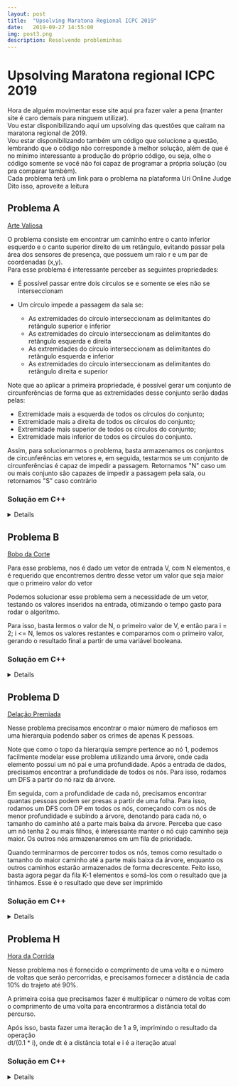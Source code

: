 ```yaml
---
layout: post
title:  "Upsolving Maratona Regional ICPC 2019"
date:   2019-09-27 14:55:00
img: post3.png
description: Resolvendo probleminhas
---
```


# Upsolving Maratona regional ICPC 2019

Hora de alguém movimentar esse site aqui pra fazer valer a pena (manter site é caro demais para ninguem utilizar).  
Vou estar disponibilizando aqui um upsolving das questões que caíram na maratona regional de 2019.  
Vou estar disponibilizando também um código que solucione a questão, lembrando que o código não corresponde à melhor solução,
 além de que é no mínimo interessante a produção do próprio código, ou seja, olhe o código somente se você não foi capaz de
programar a própria solução (ou pra comparar também).  
Cada problema terá um link para o problema na plataforma Uri Online Judge
Dito isso, aproveite a leitura

## Problema A
[Arte Valiosa](https://www.urionlinejudge.com.br/judge/pt/problems/view/2962)  

O problema consiste em encontrar um caminho entre o canto inferior esquerdo e o canto superior direito de um retângulo, evitando
passar pela área dos sensores de presença, que possuem um raio r e um par de coordenadas (x,y).  
Para esse problema é interessante perceber as seguintes propriedades:  
* É possível passar entre dois círculos se e somente se eles não se interseccionam
* Um círculo impede a passagem da sala se:

  * As extremidades do círculo interseccionam as delimitantes do retângulo superior e inferior
  * As extremidades do círculo interseccionam as delimitantes do retângulo esquerda e direita
  * As extremidades do círculo interseccionam as delimitantes do retângulo esquerda e inferior
  * As extremidades do círculo interseccionam as delimitantes do retângulo direita e superior

Note que ao aplicar a primeira propriedade, é possível gerar um conjunto de circunferências de forma que as extremidades desse
conjunto serão dadas pelas:

* Extremidade mais a esquerda de todos os círculos do conjunto;
* Extremidade mais a direita de todos os círculos do conjunto;
* Extremidade mais superior de todos os círculos do conjunto;
* Extremidade mais inferior de todos os círculos do conjunto.

Assim, para solucionarmos o problema, basta armazenamos os conjuntos de circunferências em vetores e, em seguida, testarmos se
um conjunto de circunferências é capaz de impedir a passagem. Retornamos "N" caso um ou mais conjunto são capazes de impedir
a passagem pela sala, ou retornamos "S" caso contrário

### Solução em C++
<details>


```cpp
#include <bits/stdc++.h>
using namespace std;

struct point{
    int x, y;
    point () { x = y = 0; }
    point(int _x, int _y) : x(_x), y(_y) {}
};

double dist (point p1, point p2){
    return hypot(p1.x-p2.x, p1.y-p2.y);
}

struct circle{
    point c;
    int r;
    int idx;
    circle () { c = point(); r = 0; idx = 0; }
    circle(point _c, int _r, int _idx) : c(_c), r(_r), idx(_idx) {}
};

bool inter(circle c1, circle c2){
    return dist(c1.c, c2.c) <= c1.r+c2.r;
}

#define pb push_back

int main(int argc, char const *argv[]) {
    int n,m,k;
    int x,y,r;
    cin >> n >> m >> k;
    vector <circle> c;
    vector<vector <circle> > circles;
    for (int i = 0; i < k; i++){
        cin >> x >> y >> r;
        c.pb(circle(point(x,y),r,-1));
    }
    for (int i = 0; i < k; i++){
        for (int j = 0; j < k; j++){
            if (i == j) continue;
            if (inter(c[i],c[j])){
                if (c[i].idx != -1 || c[j].idx != -1){
                    if (c[i].idx == c[j].idx) continue;
                    else if (c[i].idx == -1 || c[j].idx == -1){
                        int idx;
                        if (c[i].idx == -1) {
                            idx = c[j].idx;
                            circles[idx].pb(c[i]);
                            c[i].idx = idx;
                        } else {
                            idx = c[i].idx;
                            circles[idx].pb(c[j]);
                            c[j].idx = idx;
                        }
                    } else {
                        int idx1 = c[i].idx, idx2 = c[j].idx;
                        for (int i = 0; i < circles[idx2].size(); i++){
                            circles[idx1].pb(circles[idx2][i]);
                            circles[idx2][i].idx = idx1;
                        }
                        circles[idx2] = vector<circle> ();
                    }
                } else {
                    int idx = circles.size();
                    c[i].idx = idx;
                    c[j].idx = idx;
                    circles.pb(vector<circle> ({c[i],c[j]}));
                }
            }
        }
        if (c[i].idx == -1){
            circles.pb(vector<circle> ({c[i]}));
        }
    }
    for (int i = 0; i < circles.size(); i++) {
        int minX = n+1, maxX = 0, minY = m+1, maxY = 0;
        for (int j = 0; j < circles[i].size(); j++){
            circle caux = circles[i][j];
            minX = min(minX, caux.c.x-caux.r);
            maxX = max(maxX, caux.c.x+caux.r);
            minY = min(minY, caux.c.y-caux.r);
            maxY = max(maxY, caux.c.y+caux.r);
        }
        if ((minX <= 0 && (maxX >= n || minY <= 0)) || (maxY >= m && (minY <= 0 || maxX >= n))){
            cout << "N" << endl;
            return 0;
        }
    }
    cout << "S" << endl;
    return 0;
}
```
</details>

## Problema B
[Bobo da Corte](https://www.urionlinejudge.com.br/judge/pt/problems/view/2963)


Para esse problema, nos é dado um vetor de entrada V, com N elementos, e é requerido que encontremos dentro desse vetor um valor que seja maior que o primeiro valor do vetor  

Podemos solucionar esse problema sem a necessidade de um vetor, testando os valores inseridos na entrada, otimizando o tempo gasto para rodar o algoritmo.  

Para isso, basta lermos o valor de N, o primeiro valor de V, e então para i = 2; i <= N, lemos os valores restantes e comparamos com o primeiro valor, gerando o resultado final a partir de uma variável booleana.

### Solução em C++
<details>

```cpp
#include <bits/stdc++.h>
using namespace std;

int main(int argc, char const *argv[]) {
    int n, x, foo;
    cin >> n;
    cin >> foo;
    bool v = true;
    for (int i = 1; i < n; i++){
        cin >> x;
        if (x > foo){
            v = false;
        }
    }
    if (v) cout << "S" << endl;
    else cout << "N" << endl;
    return 0;
}
```

</details>

## Problema D
[Delação Premiada](https://www.urionlinejudge.com.br/judge/pt/problems/view/2965)

Nesse problema precisamos encontrar o maior número de mafiosos em uma hierarquia podendo saber os crimes de apenas K pessoas.

Note que como o topo da hierarquia sempre pertence ao nó 1, podemos facilmente modelar esse problema utilizando uma árvore, onde cada elemento possui um nó pai e uma profundidade.
Após a entrada de dados, precisamos encontrar a profundidade de todos os nós. Para isso, rodamos um DFS a partir do nó raiz da árvore.

Em seguida, com a profundidade de cada nó, precisamos encontrar quantas pessoas podem ser presas a partir de uma folha. Para isso, rodamos um DFS com DP em todos os nós, começando com os nós de menor profundidade e subindo a árvore, denotando para cada nó, o tamanho do caminho até a parte mais baixa da árvore. Perceba que caso um nó tenha 2 ou mais filhos, é interessante manter o nó cujo caminho seja maior. Os outros nós armazenaremos em um fila de prioridade.

Quando terminarmos de percorrer todos os nós, temos como resultado o tamanho do maior caminho até a parte mais baixa da árvore, enquanto os outros caminhos estarão armazenados de forma decrescente. Feito isso, basta agora pegar da fila K-1 elementos e somá-los com o resultado que ja tinhamos. Esse é o resultado que deve ser imprimido

### Solução em C++
<details>

```cpp
#include <bits/stdc++.h>
using namespace std;

vector<vector<int> > adjList;
vector<pair<int, int> > r;
vector<int> parent;
vector<int> vis;
priority_queue<int> pq;

void busca_rank(int o){
    for (int i = 0; i < adjList[o].size(); i++){
        int idx = adjList[o][i];
        r[idx].first = r[o].first-1;
        busca_rank(idx);
    }
}

int dfs(int o){
    if (vis[o] != -1) return vis[o];
    int m = 0;
    for (int i = 0; i < adjList[o].size(); i++){
        int tam = dfs(adjList[o][i]);
        if (tam > m){
            if (m != 0) pq.push(m);
            m = tam;
        } else pq.push(tam);
    }
    vis[o] = m+1;
    return vis[o];
}

int main(int argc, char const *argv[]) {
    int n, k, x;
    cin >> n >> k;
    adjList.resize(n);
    vis.push_back(-1);
    r.push_back(make_pair(n,0));
    parent.push_back(-1);
    for (int i = 1; i < n; i++){
        vis.push_back(-1);
        r.push_back(make_pair(n,i));
        cin >> x;
        x--;
        parent.push_back(x);
        adjList[x].push_back(i);
    }
    busca_rank(0);
    sort(r.begin(), r.end());
    int res;
    for (int i = 0; i < n; i++){
        res = dfs(r[i].second);
    }
    for (int i = 0; i < k-1; i++){
        res += pq.top();
        pq.pop();
    }
    cout << res << endl;
    return 0;
}
```

</details>

## Problema H
[Hora da Corrida](https://www.urionlinejudge.com.br/judge/pt/problems/view/2968)

Nesse problema nos é fornecido o comprimento de uma volta e o número de voltas que serão percorridas, e precisamos fornecer a distância de cada 10% do trajeto até 90%.

A primeira coisa que precisamos fazer é multiplicar o número de voltas com o comprimento de uma volta para encontrarmos a distância total do percurso.

Após isso, basta fazer uma iteração de 1 a 9, imprimindo o resultado da operação  
dt/(0.1 * i), onde dt é a distância total e i é a iteração atual

### Solução em C++
<details>

```cpp
#include <bits/stdc++.h>
using namespace std;

int main(){
    int a,b,c;
    cin >> a >> b;
    c = a*b;
    printf("%d",(int)(ceil(c*0.1)));
    for (int i = 2; i < 10; i++){
        printf(" %d", (int)(ceil(c*(i/10.0))));
    }
    cout << endl;
    return 0;
}
```
</details>
